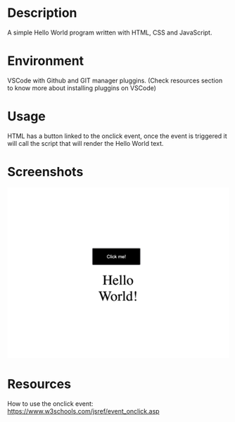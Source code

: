 # Description
A simple Hello World program written with HTML, CSS and JavaScript.

# Environment
VSCode with Github and GIT manager pluggins.
(Check resources section to know more about installing pluggins on VSCode)

# Usage
HTML has a button linked to the onclick event, once the event is triggered it will call the script that will render the Hello World text.

# Screenshots
![screenshot for program](screenshot.png)

# Resources
How to use the onclick event: https://www.w3schools.com/jsref/event_onclick.asp